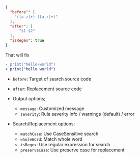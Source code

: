 ```json
{
  "before": [
    "([a-z]+)-([a-z]+)"
  ],
  "after": [
      "$1 $2"
  ],
  "isRegex": true
}
```

That will fix

```diff
- print("hello-world")
+ print("hello world")
```

* `before`: Target of search source code
* `after`: Replacement source code

* Output options;
    * `message`: Customized message
    * `severity`: Rule severity info / warnings (default) / error

* Search/Replacement options:
    * `matchCase`: Use CaseSensitive search
    * `wholeWord`: Match whole word
    * `isRegex`: Use regular expression for search
    * `preserveCase`: Use preserve case for replacement